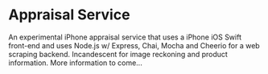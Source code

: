 # Appraisal Service

An experimental iPhone appraisal service that uses a iPhone iOS Swift front-end and uses Node.js w/ Express, Chai, Mocha and Cheerio for a web scraping
backend. Incandescent for image reckoning and product information. More information to come...

